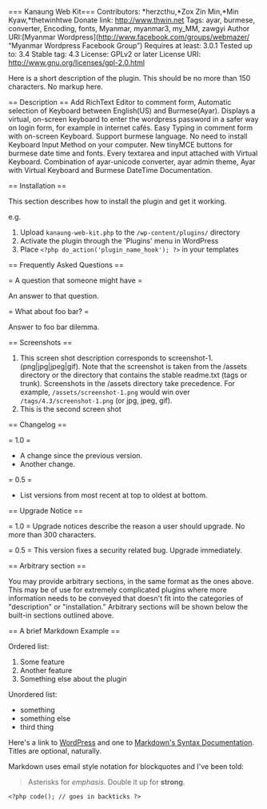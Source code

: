 === Kanaung Web Kit===
Contributors: *herzcthu,*Zox Zin Min,*Min Kyaw,*thetwinhtwe
Donate link: http://www.thwin.net
Tags: ayar, burmese, converter, Encoding, fonts, Myanmar, myanmar3, my_MM, zawgyi
Author URI:[Myanmar Wordpress](http://www.facebook.com/groups/webmazer/ “Myanmar Wordpress Facebook Group”)
Requires at least: 3.0.1
Tested up to: 3.4
Stable tag: 4.3
License: GPLv2 or later
License URI: http://www.gnu.org/licenses/gpl-2.0.html

Here is a short description of the plugin.  This should be no more than 150 characters.  No markup here.

== Description ==
Add RichText Editor to comment form, Automatic selection of Keyboard between English(US) and Burmese(Ayar). Displays a virtual, on-screen keyboard to enter the wordpress password in a safer way on login form, for example in internet cafés. Easy Typing in comment form with on-screen Keyboard. Support burmese language. No need to install Keyboard Input Method on your computer. New tinyMCE buttons for burmese date time and fonts. Every textarea and input attached with Virtual Keyboard. Combination of ayar-unicode converter, ayar admin theme, Ayar with Virtual Keyboard and Burmese DateTime Documentation.

== Installation ==

This section describes how to install the plugin and get it working.

e.g.

1. Upload `kanaung-web-kit.php` to the `/wp-content/plugins/` directory
1. Activate the plugin through the 'Plugins' menu in WordPress
1. Place `<?php do_action('plugin_name_hook'); ?>` in your templates

== Frequently Asked Questions ==

= A question that someone might have =

An answer to that question.

= What about foo bar? =

Answer to foo bar dilemma.

== Screenshots ==

1. This screen shot description corresponds to screenshot-1.(png|jpg|jpeg|gif). Note that the screenshot is taken from
the /assets directory or the directory that contains the stable readme.txt (tags or trunk). Screenshots in the /assets
directory take precedence. For example, `/assets/screenshot-1.png` would win over `/tags/4.3/screenshot-1.png`
(or jpg, jpeg, gif).
2. This is the second screen shot

== Changelog ==

= 1.0 =
* A change since the previous version.
* Another change.

= 0.5 =
* List versions from most recent at top to oldest at bottom.

== Upgrade Notice ==

= 1.0 =
Upgrade notices describe the reason a user should upgrade.  No more than 300 characters.

= 0.5 =
This version fixes a security related bug.  Upgrade immediately.

== Arbitrary section ==

You may provide arbitrary sections, in the same format as the ones above.  This may be of use for extremely complicated
plugins where more information needs to be conveyed that doesn't fit into the categories of "description" or
"installation."  Arbitrary sections will be shown below the built-in sections outlined above.

== A brief Markdown Example ==

Ordered list:

1. Some feature
1. Another feature
1. Something else about the plugin

Unordered list:

* something
* something else
* third thing

Here's a link to [WordPress](http://wordpress.org/ "Your favorite software") and one to [Markdown's Syntax Documentation][markdown syntax].
Titles are optional, naturally.

[markdown syntax]: http://daringfireball.net/projects/markdown/syntax
            "Markdown is what the parser uses to process much of the readme file"

Markdown uses email style notation for blockquotes and I've been told:
> Asterisks for *emphasis*. Double it up  for **strong**.

`<?php code(); // goes in backticks ?>`
